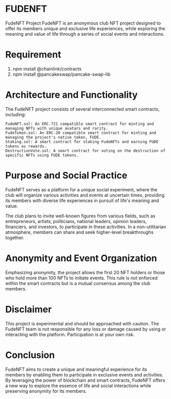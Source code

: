 # FUDENFT
FudeNFT Project
FudeNFT is an anonymous club NFT project designed to offer its members unique and exclusive life experiences, while exploring the meaning and value of life through a series of social events and interactions.

# Requirement
1. npm install @chainlink/contracts
2. npm install @pancakeswap/pancake-swap-lib


# Architecture and Functionality
The FudeNFT project consists of several interconnected smart contracts, including:

    FudeNFT.sol: An ERC-721 compatible smart contract for minting and managing NFTs with unique avatars and rarity.
    FudeToken.sol: An ERC-20 compatible smart contract for minting and managing the project's native token, FUDE.
    Staking.sol: A smart contract for staking FudeNFTs and earning FUDE tokens as rewards.
    DestructionVote.sol: A smart contract for voting on the destruction of specific NFTs using FUDE tokens.

# Purpose and Social Practice
FudeNFT serves as a platform for a unique social experiment, where the club will organize various activities and events at uncertain times, providing its members with diverse life experiences in pursuit of life's meaning and value.

The club plans to invite well-known figures from various fields, such as entrepreneurs, artists, politicians, national leaders, opinion leaders, financiers, and investors, to participate in these activities. In a non-utilitarian atmosphere, members can share and seek higher-level breakthroughs together.

# Anonymity and Event Organization
Emphasizing anonymity, the project allows the first 20 NFT holders or those who hold more than 100 NFTs to initiate events. This rule is not enforced within the smart contracts but is a mutual consensus among the club members.

# Disclaimer
This project is experimental and should be approached with caution. The FudeNFT team is not responsible for any loss or damage caused by using or interacting with the platform. Participation is at your own risk.

# Conclusion
FudeNFT aims to create a unique and meaningful experience for its members by enabling them to participate in exclusive events and activities. By leveraging the power of blockchain and smart contracts, FudeNFT offers a new way to explore the essence of life and social interactions while preserving anonymity for its members.
